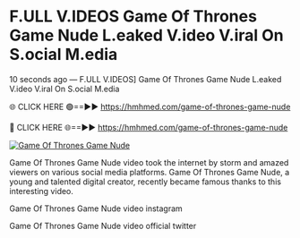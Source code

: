 # F.ULL V.IDEOS Game Of Thrones Game Nude L.eaked V.ideo V.iral On S.ocial M.edia

10 seconds ago — F.ULL V.IDEOS] Game Of Thrones Game Nude L.eaked V.ideo V.iral On S.ocial M.edia

🌐 CLICK HERE 🟢==►► https://hmhmed.com/game-of-thrones-game-nude

🔴 CLICK HERE 🌐==►► https://hmhmed.com/game-of-thrones-game-nude

[![Game Of Thrones Game Nude](https://i.imgur.com/dJHk4Zq.gif)](https://hmhmed.com/game-of-thrones-game-nude)

Game Of Thrones Game Nude video took the internet by storm and amazed viewers on various social media platforms. Game Of Thrones Game Nude, a young and talented digital creator, recently became famous thanks to this interesting video.

Game Of Thrones Game Nude video instagram

Game Of Thrones Game Nude video official twitter